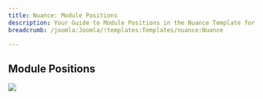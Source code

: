```yaml
---
title: Nuance: Module Positions
description: Your Guide to Module Positions in the Nuance Template for Joomla
breadcrumb: /joomla:Joomla/!templates:Templates/nuance:Nuance

---
```


Module Positions
-----

![][positions]

[positions]: assets/positions.png
